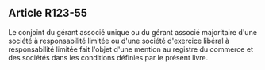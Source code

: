 Article R123-55
----
Le conjoint du gérant associé unique ou du gérant associé majoritaire d'une
société à responsabilité limitée ou d'une société d'exercice libéral à
responsabilité limitée fait l'objet d'une mention au registre du commerce et des
sociétés dans les conditions définies par le présent livre.
